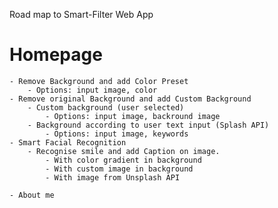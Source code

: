 Road map to Smart-Filter Web App

# Homepage

	- Remove Background and add Color Preset
		- Options: input image, color
	- Remove original Background and add Custom Background
		- Custom background (user selected)
			- Options: input image, backround image
		- Background according to user text input (Splash API)
			- Options: input image, keywords
	- Smart Facial Recognition
		- Recognise smile and add Caption on image.
			- With color gradient in background
			- With custom image in background
			- With image from Unsplash API

	- About me

